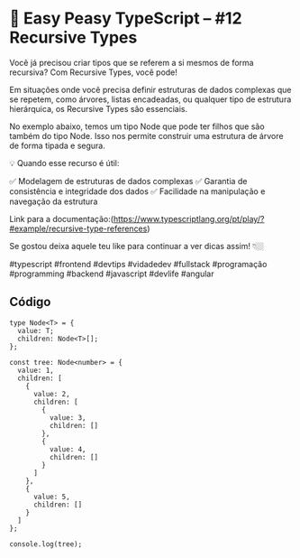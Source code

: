 # 🧠 Easy Peasy TypeScript – #12 Recursive Types

Você já precisou criar tipos que se referem a si mesmos de forma recursiva? Com Recursive Types, você pode!

Em situações onde você precisa definir estruturas de dados complexas que se repetem, como árvores, listas encadeadas, ou qualquer tipo de estrutura hierárquica, os Recursive Types são essenciais.

No exemplo abaixo, temos um tipo Node que pode ter filhos que são também do tipo Node. Isso nos permite construir uma estrutura de árvore de forma tipada e segura.

💡 Quando esse recurso é útil:

✅ Modelagem de estruturas de dados complexas
✅ Garantia de consistência e integridade dos dados
✅ Facilidade na manipulação e navegação da estrutura

Link para a documentação:(https://www.typescriptlang.org/pt/play/?#example/recursive-type-references)

Se gostou deixa aquele teu like para continuar a ver dicas assim! 👇🏼

#typescript #frontend #devtips #vidadedev #fullstack #programação #programming #backend #javascript #devlife #angular

## Código
```
type Node<T> = {
  value: T;
  children: Node<T>[];
};

const tree: Node<number> = {
  value: 1,
  children: [
    {
      value: 2,
      children: [
        {
          value: 3,
          children: []
        },
        {
          value: 4,
          children: []
        }
      ]
    },
    {
      value: 5,
      children: []
    }
  ]
};

console.log(tree);
``` 